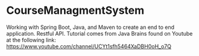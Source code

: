 # CourseManagmentSystem
Working with Spring Boot, Java, and Maven to create an end to end application. Restful API.
Tutorial comes from Java Brains found on Youtube at the following link: https://www.youtube.com/channel/UCYt1sfh5464XaDBH0oH_o7Q 
